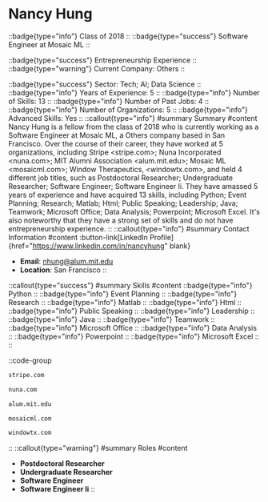# Nancy Hung
::badge{type="info"}
Class of 2018
::
::badge{type="success"}
Software Engineer at Mosaic ML
::

::badge{type="success"}
Entrepreneurship Experience
::
::badge{type="warning"}
Current Company: Others
::

::badge{type="success"}
Sector: Tech; AI; Data Science
::
::badge{type="info"}
Years of Experience: 5
::
::badge{type="info"}
Number of Skills: 13
::
::badge{type="info"}
Number of Past Jobs: 4
::
::badge{type="info"}
Number of Organizations: 5
::
::badge{type="info"}
Advanced Skills: Yes
::
::callout{type="info"}
#summary
Summary
#content
Nancy Hung is a fellow from the class of 2018 who is currently working as a Software Engineer at Mosaic ML, a Others company based in San Francisco. Over the course of their career, they have worked at 5 organizations, including Stripe <stripe.com>; Nuna Incorporated <nuna.com>; MIT Alumni Association <alum.mit.edu>; Mosaic ML <mosaicml.com>; Window Therapeutics, <windowtx.com>, and held 4 different job titles, such as Postdoctoral Researcher; Undergraduate Researcher; Software Engineer; Software Engineer Ii. They have amassed 5 years of experience and have acquired 13 skills, including Python; Event Planning; Research; Matlab; Html; Public Speaking; Leadership; Java; Teamwork; Microsoft Office; Data Analysis; Powerpoint; Microsoft Excel. It's also noteworthy that they have a strong set of skills and do not have entrepreneurship experience.
::
::callout{type="info"}
#summary
Contact Information
#content
:button-link[LinkedIn Profile]{href="https://www.linkedin.com/in/nancyhung" blank}
- **Email**: nhung@alum.mit.edu
- **Location**: San Francisco
::

::callout{type="success"}
#summary
Skills
#content
::badge{type="info"}
Python
::
::badge{type="info"}
Event Planning
::
::badge{type="info"}
Research
::
::badge{type="info"}
Matlab
::
::badge{type="info"}
Html
::
::badge{type="info"}
Public Speaking
::
::badge{type="info"}
Leadership
::
::badge{type="info"}
Java
::
::badge{type="info"}
Teamwork
::
::badge{type="info"}
Microsoft Office
::
::badge{type="info"}
Data Analysis
::
::badge{type="info"}
Powerpoint
::
::badge{type="info"}
Microsoft Excel
::
::

::code-group
```bash [Stripe]
stripe.com
```
```bash [Nuna Incorporated]
nuna.com
```
```bash [MIT Alumni Association]
alum.mit.edu
```
```bash [Mosaic ML]
mosaicml.com
```
```bash [Window Therapeutics,]
windowtx.com
```
::
::callout{type="warning"}
#summary
Roles
#content
- **Postdoctoral Researcher**
- **Undergraduate Researcher**
- **Software Engineer**
- **Software Engineer Ii**
::


